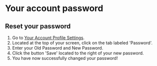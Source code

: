 # Your account password

## Reset your password

1. Go to [Your Account Profile Settings](https://app.cal.com/settings/profile).
2. Located at the top of your screen, click on the tab labeled 'Password'.
3. Enter your Old Password and New Password.
4. Click the button 'Save' located to the right of your new password.
5. You have now successfully changed your password!